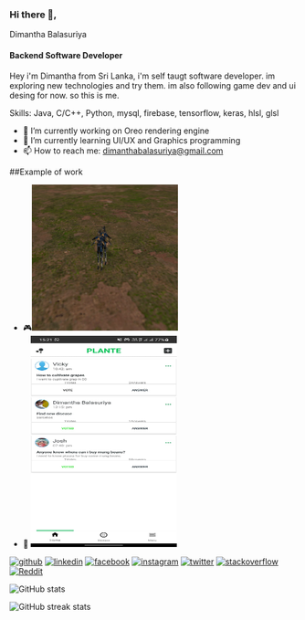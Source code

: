 ### Hi there 👋, 
Dimantha Balasuriya
#### Backend Software Developer
Hey i'm Dimantha from Sri Lanka, i'm self taugt software developer. im exploring new technologies and try them. im also following game dev and ui desing for now. so this is me.

Skills: Java, C/C++, Python, mysql, firebase, tensorflow, keras, hlsl, glsl

- 🔭 I’m currently working on Oreo rendering engine 
- 🌱 I’m currently learning UI/UX and Graphics programming 
- 📫 How to reach me: dimanthabalasuriya@gmail.com 

##Example of work
- 🎮<img src="https://github.com/DimanthaBalasuriya/DimanthaBalasuriya/blob/main/two.PNG" width="256" height="256">
- 📱 <img src="https://github.com/DimanthaBalasuriya/DimanthaBalasuriya/blob/main/one.jpeg" width="256" height="370">


[<img src='https://cdn.jsdelivr.net/npm/simple-icons@3.0.1/icons/github.svg' alt='github' height='30'>](https://github.com/DimanthaBalasuriya)  [<img src='https://cdn.jsdelivr.net/npm/simple-icons@3.0.1/icons/linkedin.svg' alt='linkedin' height='30'>](https://www.linkedin.com/in/dimantha-balasuriya-69048a1a7/)  [<img src='https://cdn.jsdelivr.net/npm/simple-icons@3.0.1/icons/facebook.svg' alt='facebook' height='30'>](https://www.facebook.com/chamod.diyamantha.79)  [<img src='https://cdn.jsdelivr.net/npm/simple-icons@3.0.1/icons/instagram.svg' alt='instagram' height='30'>](https://www.instagram.com/chamod_diyamantha/)  [<img src='https://cdn.jsdelivr.net/npm/simple-icons@3.0.1/icons/twitter.svg' alt='twitter' height='30'>](https://twitter.com/Dimanth36444277)  [<img src='https://cdn.jsdelivr.net/npm/simple-icons@3.0.1/icons/stackoverflow.svg' alt='stackoverflow' height='30'>](https://stackoverflow.com/users/chamod-dimantha)  [<img src='https://cdn.jsdelivr.net/npm/simple-icons@3.0.1/icons/reddit.svg' alt='Reddit' height='30'>](https://www.reddit.com/user/IllustriousDevice221)  

![GitHub stats](https://github-readme-stats.vercel.app/api?username=DimanthaBalasuriya&show_icons=true)  

![GitHub streak stats](https://github-readme-streak-stats.herokuapp.com/?user=DimanthaBalasuriya)  

